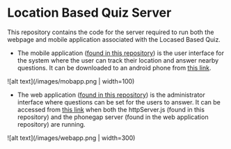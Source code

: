 # Location Based Quiz Server

This repository contains the code for the server required to run both the webpage and mobile application associated with the Locased Based Quiz.

* The mobile application ([found in this repository](https://github.com/nikscrits/quiz)) is the user interface for the system where the user can track their location and answer nearby questions. It can be downloaded to an android phone from [this link](https://build.phonegap.com/apps/3152351/builds).

![alt text](/images/mobapp.png | width=100)

* The web application ([found in this repository](https://github.com/nikscrits/questions)) is the administrator interface where questions can be set for the users to answer. It can be accessed from [this link](https://http://developer.cege.ucl.ac.uk:31288/) when both the httpServer.js (found in this repository) and the phonegap server (found in the web application repository) are running.

![alt text](/images/webapp.png | width=300)